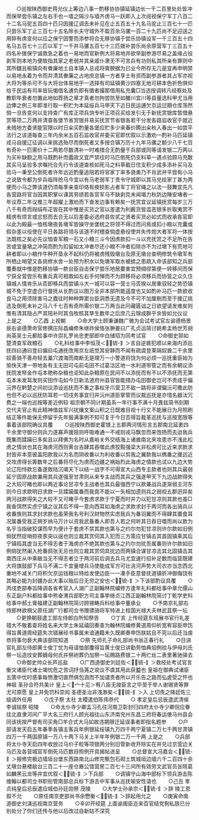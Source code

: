 <!-- { "loadSidebar": true } -->
　　○巡按陕西御史蒋允仪上筹边八事一酌移协协镇延镇边长一千二百里处处皆冲而保举尝乐镇之左右手也一墙之隔沙与墙齐虏马一跃即入上次阅视保宁军丁八百二十二名马驼五百四十匹只因援辽调去未补见在止五百五十九名马驼止三百七十一匹只尝乐军丁止三百七十五名除长夫守城外不盈百余马骡一百二十九匹尚不足迎送之用猝有虏变何以应之保宁因警而添参将合无移协镇于尝乐协镇设军一千三百五十四名马五百七十三匹以军丁一千并马骡五百七十三匹拨补尝乐尚余原营军丁三百五十四名补拨保宁诚救急之着也一易地而官新例大将易地并欲举副参游尽易之盖缘占役剥军则本地为便故指其家之老弱并其亲戚仆隶无不可言兵有功则私其所亲有罪则中其所讎且榆镇向有餋廉地土自本镇人总戎将膏腴据为已业今所存无几是宜再申明禁以易地永着为令而并清其餋廉之占地庶总镇一方者享士有资而副参游者其占军亦视大将为等杀可不与大将台体易地乎一选择有司延镇黄沙四塞无地可耕本色折色俱仰给于民运有司率皆玩愒借名逋负即有徵者撮那借用私充囊□当选授调转凡经察处及教职年衰者勿置此地如荐扬之章才真者勿拘尝防至如雒川宜川等县量选科甲尤当用边俸之例三年即准行取一积贮为本延绥兵马甲天下近日民运逋欠京运愆期仓库荡然倘一旦告变何以支持查广有库正项兵饷专听正项召买给发引无于新抚赏银库暂借悬赏等项二万两并清查各堡节省赏银并易买抚赏节省银各若干分发各路监收官于就近未贱地方委贤能官限以时日籴买酌量各堡应贮多少来春价腾出籴秋入春出一如尝平法行之该道每查三年内余米五百石监收官并委买官即优叙以示激劝一酌补马匹延镇戎马自援辽征调以来挑选殆尽而倒死者又多按合镇万历十九年马骡之额少八千七百有奇补一匹需价十二两若尽数清补一时难措合无酌量于兵部或同等请发银二万两以为买补缺额之用马既酌补而蠹政又宜严禁往时马匹倒死仍支料草一遇点验顾马充数其买马呈验多求嘱托合先行令该道查核如死马之料草截日住支积少成多添补买马及验马一秉至公倒死者许年远近酌量追陪若将官家丁率多骁勇乃不肖武弁平尝有小马之说致令都为步兵临阵抢马今宜以有马老弱军丁责令守城即以其马兑给家丁甚为两便而小马之弊该道仍须每季亲查印烙有瘐损影占者军丁将官绳之以法一鼓舞宜先凡各营路将官当因其职掌以课其劳绩若各官军马不缺剥克未闻竭力秋防边陲安堵者一年议荐二年议推三年超擢上激劝而下奋发边事有赖矣一抚赏宜议延镇抚赏每岁三万八千有奇而叚绢布疋皆在其中惟是买货之官以差遣为利薮货皆滥恶银多折取夷赏不精虏有烦言或忿怒而去合无以后差委必选府县佐贰之贤者买货必如式而收承各官即以此为殿最一恤核墩夜各墩军皆操守坐堡统之将领不得过而问焉或扣小粮以充囊或假杂差以役使在平日各路将领与该道不时稽查倘虚悬役使并失传炮大者军将一体按法既核之矣必先议恤查军粮一石又小粮三斗今因虏款扣一斗以充抚赏之不足所在告苦或宜量墩之冲简而酌为扣留如太冲者尽还小粮不冲者扣除亦不为过墩下有荒地可耕者即以小粮作牛种开垦永不起科仍将被虏残毁墩台及原无墩台查明修筑令墩军有所栖止哨望又各挑修水舍一处预为积水以免墩军取水被掳之患疏入命该部知之兵部覆奏就中惟是酌移协镇一款台臣自击保宁尝乐地居要害宜预绸缪第便一转移间而保宁获全营尝乐有重兵真可相救如左右手何惮而不为顾移将必须移兵而协营之众久住镇城人情肯乐从否即移兵而尝镇斗大一城可以容一营士马否揆以居重驭轻之势恐镇城不免于空虚合行督抚从长酌议以图万全非本部所能遥度也又如酌补马匹一款欲收良马之用须除害马之蠹往时种种弊窦台臣洞悉无遗及今不可不加厘剔而至于援辽挑选及倒死未补之马八千七百有奇所需价银二万两当此冋藏匮诎之日欲望请发难矣则惟有清其隐占严其陪补时其刍牧核其孳生数年之后庶几云锦成群乎余皆如允仪议  上是之
　　○乙酉  上视朝
　　○命大学士顾秉谦魏广微为会试考试官左谕德杨景辰右谕德萧命官修撰庄际昌编修朱继祚侯恪张翀姜曰广孔贞运简讨姚希孟杨世芳胡尚英吴士元都给事中许崇礼罗尚忠吏部郎中白储玿为同考试官
　　○命御史郭如楚清查军政粮石
　　○礼科给事中李恒茂＜锍-釒＞言自逆酋犯顺以来海内添巡抚四曰通曰登曰偏曰屯通抚改用京左祇觉其安静而不闻有疏虞登莱隔奴酋二千余里奴善骑不善舟轻去巢穴渡海而南断无是理万一小警道将饶为何必烦一巡抚重臣始为愉快天津一带地各有主无田可屯前屯田不过葛沽区地一水利道带管之而有余朝议添抚院发帑金作屯本艳称杂粮也讵知此杂粮原在民间不以添抚而有不以不添抚而无第屯本未发耳发则买田作屯如今日新法道府州县官皆能措办屯田御史岂可不责成乎偏沅界在黔楚之间初议添设巡抚而不重之事权牙爪营卫不敌一路将非谓偏沅可撒此防也但不必以巡抚防耳若一切戍务事宜归并沅州道臣掌管而议裁巡抚是亦惜名器汰冗费之一端也巡按等差近例较  祖宗朝不同计期虽系一年行事不满十月畏兹简书刻期交代夫官止有此精神值兹军兴扰攘文案山积之日既难目视十行又不能展日为月照刷结正等件能保无停留乎先年报满事例不知可复于今日否得旨裁革巡抚与巡按宽限等事着该部院确议具覆
　　○巡按陕西御史霍镁上五郡两河情形言五郡南北延袤四千余里守御分则兵力遂寡声援阻则呼吸难通一不戒则戎马飘忽而来饱扬而去迨我兵既集而蹂躏已多矣且以拜佛为名时从嘉峪关外交结海上诸酋南北夹攻患亦不浅此松虏之情状也其在海虏河西则黄台吉肆其吞噬此虏狡黠强梁大非松虏可比近来求款求封皆非本意彼盖阳款我以为名而阴收番以为利收番以剪我之翼款我以擕番之援远近交攻虏得长筭数年之后番将尽化为虏而边疆之祸始烈此海虏之情款也试以九边大势论辽阳恃款忘备遂致陆沉竭天下以结一战字不可得宣大山西专主款者也则其兵最弱延宁固原战款兼用其兵遂强至甘肃则从来专主战而其兵之强遂甲天下九边战款得失之大较可睹也即以两近事论甘凉专主战者也其兵最强西宁以款兼战兵遂渐弱主河东则今日求款明日求款一旦蹂躏属番而我竟不能以一矢相加遗则兵之弱视五郡迥异矣两河战款得失之大较不又可睹乎今套虏求款于宁夏而时并力以犯甘凉则其款也虽□我香饵然实虑宁镇之议其后不得一意向西耳如海虏之求款求封于两河而各出骑兵以收番族则其求封求款也虽荣我名号利汉财物然实虑我兵为番羽翼而不得肆其蚕食耳况属番受我正朔岁纳马万计以资我武备番人即吾人若之何听其日吞日噬而尚以款为名乎当指破狡谋而早为便计于套虏不禁其款也第与之约尔勿犯甘凉则许尔款如旧例倘犹然捉哨掠夜豕突以逞也则立裁其赏伺其入犯而三方策应甘镇击其首固镇乘其后宁镇捣其虚当无不得志者于海虏亦不绝其款也第与之约尔勿扰吾属番则许尔款如旧例倘犹然阑入抢番鸱张无忌也则立裁其赏伺具扰边而两镇合谋甘凉击其北固镇击其南西庄从中乘敝当无不得志者立于两河前后调去兵马尤宜速行招补足数而临营既建大将旗鼓部下兵马不满二千宜量增兵马使能成军方可壮洮河声势大司农亦当念西北重地不减关门将积欠京运钱粮以特给发使边臣一一凑手臣意督抚道镇折冲御侮饶有其略必能为封疆办此大事以贻后日无穷之安也＜锍-釒＞下该部酌议具覆
　　○丙戌吏部奉旨降调各省考官入人湖广正副翰林院编修方逢年礼科都给事中章允儒山东正副户科都给事中熊奋渭兵部职方司主事李继贞江西正副翰林院简讨丁乾学吏科给事中郝土膏福建正副翰林院简讨顾锡畴兵科给事中董承业
　　○予南京礼部右侍郎林欲楫父原任湖广行都司佥书赠骠骑将军特进上柱国光禄大夫林武苴祭一坛
　　○更换朝鼓遣工部左侍郎白所知祭告
　　○丁亥  上传经筵东班展书官行礼差错大不敬着查将姓名来大学士朱延禧回奏查为翰林院编修黄道周仰祈宽宥容臣申饬得旨黄道周经筵失次错展经书事属未谙通籍未久既卿奏申饬朕姑且不究以后还当虔恭将事勿亵大典该部院知道
　　○祭  先师孔子命礼部尚书翁正春行礼
　　○日讲官礼部左侍郎黄士俊丁忧为母请恤部覆得旨黄士俊日讲勤劳恤典炤例给与伊母刘氏祭一坛造坟安葬嫡母何氏并祭祔葬仍加祭一坛赐路费银二十两纻丝二表里著驰驿去
　　○命御史帅众长芦巡盐
　　○广西道御史刘廷佐＜锍-釒＞救经处考试官言衡文诸臣代诸士竭忧危之苦词抒刍荛之谠议不虞其用此获盭也  皇祖在御典试诸臣五策中忧时感事每愤激切直然俱包涵而不加谴责者所以开乐告之路而弘虗受之怀也  神祖  圣孙合符共美计  皇上＜宀十见＞宥八臣无竣臣言之毕至于举人谢锡贤等罪尤可原愿  皇上并免罚科崇闳  圣德圣治非浅渺矣＜锍-釒＞入  上切责之降廷佐三级调外任用
　　○戊子祭  太社  太稷遣伯陈伟恭代
　　○  孝定皇后忌辰遣武清侯李诚铭祭  昭陵
　　○命太仆寺少卿孟习孔往河南卫彰封归四府太仆寺少卿倪应眷往北直隶河间广平大名三府行人顾光祖往山东济南兖州东昌三府将春运俵马州县会同该抚按严督有司买角□羊合式大马如故违期限迁延误事者即指名题参
　　○户部请发天启五年春季各镇主客兵年例银延绥镇九万四千两宁夏镇二万七千两甘肃镇四万一千两固原镇一万八十两下马关上半年年例银二万一千两  上是之
　　○兵部将太仆寺天启四年收放过马价子粒等项银两分别旧管新收开除实在并兑过京营边关马匹及各营城官军倒死马匹数目照例开具揭帖进呈
　　○总督宣大冯嘉会＜锍-釒＞报修完极边墙垣台堡东西路南北山修完甎包石砌土筑城垣边墙六千二百四十余丈墩台悬楼敌台三百二十一座仓廒公馆营房二百七十三间所有效劳文武官员张晓葛如麟黑云龙等并宜优叙＜锍-釒＞下兵部
　　○调镇守山海中部标下领兵游击陈维翰以都司佥书职衔管南部总兵标下游击中军事从巡抚喻安性请也
　　○己丑  孝贞纯皇后忌辰遣应城伯孙廷勋祭  茂陵
　　○大学士孙承宗＜锍-釒＞辞  陵工恩叙不允
　　○原任南京吏部尚书余懋衡＜锍-釒＞辞起用允之
　　○庚寅命南道御史刘渼巡视南京营务
　　○辛卯开经筵  上面谕阁臣迩来百官结党狥私朕已分别处分了你们还传与他以后改过自新姑不深究
